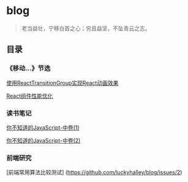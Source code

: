 # blog

> 老当益壮，宁移白首之心；穷且益坚，不坠青云之志。

## 目录

### 《移动...》节选
[使用ReactTransitionGroup实现React动画效果](https://github.com/luckyhalley/blog/issues/3)

[React组件性能优化](https://github.com/luckyhalley/blog/issues/4)


### 读书笔记

[你不知道的JavaScript-中卷(1)](https://github.com/luckyhalley/blog/issues/5)

[你不知道的JavaScript-中卷(2)](https://github.com/luckyhalley/blog/issues/6)

### 前端研究

[前端常用算法比较测试] (https://github.com/luckyhalley/blog/issues/2)
